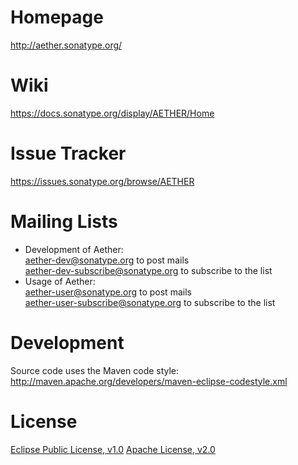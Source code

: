Homepage
========
<http://aether.sonatype.org/>

Wiki
====
<https://docs.sonatype.org/display/AETHER/Home>

Issue Tracker
=============
<https://issues.sonatype.org/browse/AETHER>

Mailing Lists
=============
- Development of Aether:  
  <aether-dev@sonatype.org> to post mails  
  <aether-dev-subscribe@sonatype.org> to subscribe to the list
- Usage of Aether:  
  <aether-user@sonatype.org> to post mails  
  <aether-user-subscribe@sonatype.org> to subscribe to the list

Development
===========
Source code uses the Maven code style: <http://maven.apache.org/developers/maven-eclipse-codestyle.xml>

License
=======
[Eclipse Public License, v1.0](http://www.eclipse.org/legal/epl-v10.html)
[Apache License, v2.0](http://www.apache.org/licenses/LICENSE-2.0.html)
